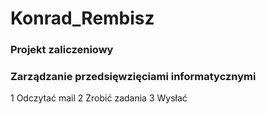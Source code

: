 # Konrad_Rembisz
### Projekt zaliczeniowy
### Zarządzanie przedsięwzięciami informatycznymi
1 Odczytać mail
2 Zrobić zadania
3 Wysłać
